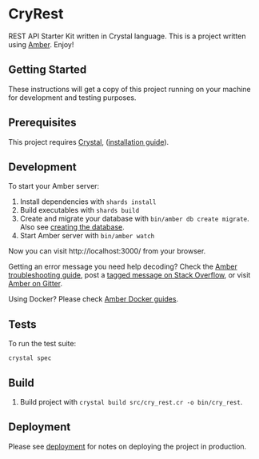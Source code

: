 # CryRest
REST API Starter Kit written in Crystal language.
This is a project written using [Amber](https://amberframework.org). Enjoy!

## Getting Started
These instructions will get a copy of this project running on your machine for development and testing purposes.

## Prerequisites
This project requires [Crystal](https://crystal-lang.org/), ([installation guide](https://crystal-lang.org/docs/installation/)).

## Development
To start your Amber server:

1. Install dependencies with `shards install`
2. Build executables with `shards build`
3. Create and migrate your database with `bin/amber db create migrate`. Also see [creating the database](https://docs.amberframework.org/amber/guides/create-new-app#creating-the-database).
4. Start Amber server with `bin/amber watch`

Now you can visit http://localhost:3000/ from your browser.

Getting an error message you need help decoding? Check the [Amber troubleshooting guide](https://docs.amberframework.org/amber/troubleshooting), post a [tagged message on Stack Overflow](https://stackoverflow.com/questions/tagged/amber-framework), or visit [Amber on Gitter](https://gitter.im/amberframework/amber).

Using Docker? Please check [Amber Docker guides](https://docs.amberframework.org/amber/guides/docker).

## Tests
To run the test suite:

```
crystal spec
```

## Build
1. Build project with `crystal build src/cry_rest.cr -o bin/cry_rest`.

## Deployment
Please see [deployment](https://docs.amberframework.org/amber/deployment) for notes on deploying the project in production.
